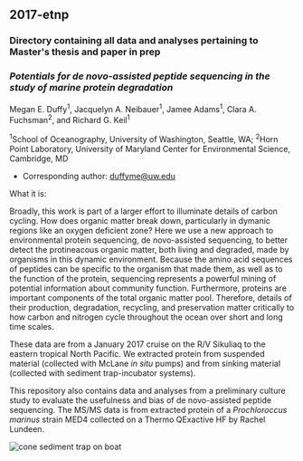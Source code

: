 ## 2017-etnp


### Directory containing all data and analyses pertaining to Master's thesis and paper in prep


### *Potentials for de novo-assisted peptide sequencing in the study of marine protein degradation*

Megan E. Duffy<sup>1</sup>, Jacquelyn A. Neibauer<sup>1</sup>, Jamee Adams<sup>1</sup>, Clara A. Fuchsman<sup>2</sup>, and Richard G. Keil<sup>1</sup>

<sup>1</sup>School of Oceanography, University of Washington, Seattle, WA;
<sup>2</sup>Horn Point Laboratory, University of Maryland Center for Environmental Science, Cambridge, MD

- Corresponding author: duffyme@uw.edu

What it is:

Broadly, this work is part of a larger effort to illuminate details of carbon cycling. How does organic matter break down, particularly in dymanic regions like an oxygen deficient zone?  Here we use a new approach to environmental protein sequencing, de novo-assisted sequencing, to better detect the protineacous organic matter, both living and degraded, made by organisms in this dynamic environment. Because the amino acid sequences of peptides can be specific to the organism that made them, as well as to the function of the protein, sequencing represents a powerful mining of potential information about community function. Furthermore, proteins are important components of the total organic matter pool. Therefore, details of their production, degradation, recycling, and preservation matter critically to how carbon and nitrogen cycle throughout the ocean over short and long time scales. 

These data are from a January 2017 cruise on the R/V Sikuliaq to the eastern tropical North Pacific. We extracted protein from suspended material (collected with McLane *in situ* pumps) and from sinking material (collected with sediment trap-incubator systems). 

This repository also contains data and analyses from a preliminary culture study to evaluate the usefulness and bias of de novo-assisted peptide sequencing. The MS/MS data is from extracted protein of a *Prochloroccus marinus* strain MED4 collected on a Thermo QExactive HF by Rachel Lundeen. 


![cone sediment trap on boat](https://github.com/MeganEDuffy/2017-etnp/blob/master/images/sikuliaq2017-cone-trap.jpeg)

